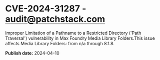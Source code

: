 # CVE-2024-31287 - audit@patchstack.com

Improper Limitation of a Pathname to a Restricted Directory ('Path Traversal') vulnerability in Max Foundry Media Library Folders.This issue affects Media Library Folders: from n/a through 8.1.8.



**Publish date:** 2024-04-10
